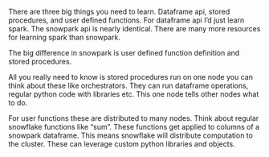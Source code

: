 There are three big things you need to learn. Dataframe api, stored procedures, and user defined functions. For dataframe api I’d just learn spark. The snowpark api is nearly identical. There are many more resources for learning spark than snowpark.

The big difference in snowpark is user defined function definition and stored procedures.

All you really need to know is stored procedures run on one node you can think about these like orchestrators. They can run dataframe operations, regular python code with libraries etc. This one node tells other nodes what to do.

For user functions these are distributed to many nodes. Think about regular snowflake functions like “sum”. These functions get applied to columns of a snowpark dataframe. This means snowflake will distribute computation to the cluster. These can leverage custom python libraries and objects.
